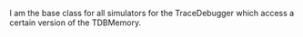 I am the base class for all simulators for the TraceDebugger which access a certain version of the TDBMemory.